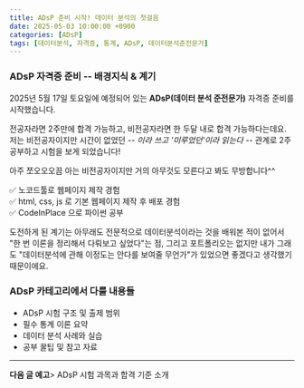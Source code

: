 ```yaml
---
title: ADsP 준비 시작! 데이터 분석의 첫걸음
date: 2025-05-03 10:00:00 +0900
categories: [ADsP]
tags: [데이터분석, 자격증, 통계, ADsP, 데이터분석준전문가]
---
```


### ADsP 자격증 준비 -- 배경지식 & 계기
2025년 5월 17일 토요일에 예정되어 있는 **ADsP(데이터 분석 준전문가)** 자격증 준비를 시작했습니다.

전공자라면 2주만에 합격 가능하고, 비전공자라면 한 두달 내로 합격 가능하다는데요. 저는 비전공자이지만 시간이 없었던 _-- 이라 쓰고 '미루었던'이라 읽는다 --_ 관계로 2주 공부하고 시험을 보게 되었습니다!

아주 쪼오오오끔 아는 비전공자이지만 거의 아무것도 모른다고 봐도 무방합니다^^
<div class="prompt pinkbox">
✅ 노코드툴로 웹페이지 제작 경험<br>
✅ html, css, js 로 기본 웹페이지 제작 후 배포 경험<br>
✅ CodeInPlace 으로 파이썬 공부
</div>

도전하게 된 계기는 아무래도 전문적으로 데이터분석이라는 것을 배워본 적이 없어서 "한 번 이론을 정리해서 다뤄보고 싶었다"는 점, 그리고 포트폴리오는 없지만 내가 그래도 "데이터분석에 관해 이정도는 안다를 보여줄 무언가"가 있었으면 좋겠다고 생각했기 때문이에요.

### ADsP 카테고리에서 다룰 내용들
- ADsP 시험 구조 및 출제 범위
- 필수 통계 이론 요약
- 데이터 분석 사례와 실습
- 공부 꿀팁 및 참고 자료


---

**다음 글 예고**> ADsP 시험 과목과 합격 기준 소개
